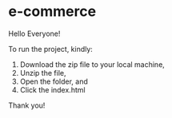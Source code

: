 # e-commerce

Hello Everyone!

To run the project, kindly: 

1. Download the zip file to your local machine,
2. Unzip the file,
3. Open the folder, and
4. Click the index.html

Thank you!
